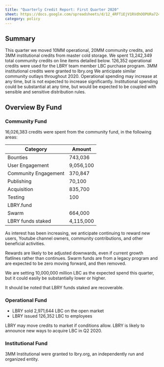 ```yaml
---
title: "Quarterly Credit Report: First Quarter 2020"
sheet: https://docs.google.com/spreadsheets/d/12_4RFTiEjV1RVdhOOPURa724ZSS8RDBxfnn8MiOvEDQ/edit?usp=sharing
category: policy
---
```

## Summary
This quarter we moved 10MM operational, 20MM community credits, and 3MM institutional credits from master cold storage.  We spent 13,242,349 total community credits on line items detailed below. 126,352 operational credits were used for the LBRY team member LBC purchase program. 3MM institutional credits were granted to lbry.org
We anticipate similar community outlays throughout 2020.  Operational spending may increase at any time, but is not expected to increase significantly. Institutional spending could be substantial at any time, but would be expected to be coupled with sensible and sensitive distribution rules.

## Overview By Fund

### Community Fund

16,026,383 credits were spent from the community fund, in the following areas:

| Category | Amount |
|---|---|
| Bounties | 743,036 |
| User Engagement | 9,056,100 |
| Community Engagement | 370,847 |
| Publishing | 70,100 |
| Acquisition | 835,700 |
| Testing | 100 |
| LBRY.fund |  |
| Swarm | 664,000 |
| LBRY funds staked | 4,115,000 |

As interest has been increasing, we anticipate continuing to reward new users, Youtube channel owners, community contributions, and other beneficial activities. 

Rewards are likely to be adjusted downwards, even if current growth flatlines rather than continues. Swarm funds are from a legacy program and are expected to be zero moving forward, and then removed.

We are setting 10,000,000 million LBC as the expected spend this quarter, but it could easily be substantially lower or higher.

It should be noted that LBRY funds staked are recoverable.

### Operational Fund

* LBRY sold 2,971,644 LBC on the open market
* LBRY issued 126,352 LBC to employees

LBRY may move credits to market if conditions allow. LBRY is likely to announce new ways to acquire LBC in Q2 2020.

### Institutional Fund

3MM Institutional were granted to lbry.org, an independently run and organized entity.
